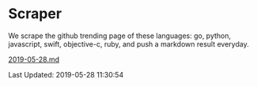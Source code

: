 # Scraper

We scrape the github trending page of these languages: go, python, javascript, swift, objective-c, ruby, and push a markdown result everyday.

[2019-05-28.md](https://github.com/henson/Scraper/blob/master/2019-05-28.md)

Last Updated: 2019-05-28 11:30:54